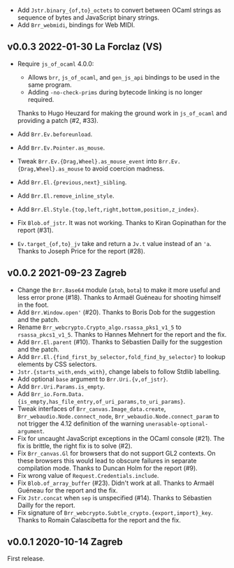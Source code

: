 
- Add `Jstr.binary_{of,to}_octets` to convert between OCaml strings
  as sequence of bytes and JavaScript binary strings.
- Add `Brr_webmidi`, bindings for Web MIDI.

v0.0.3 2022-01-30 La Forclaz (VS)
---------------------------------

- Require `js_of_ocaml` 4.0.0:

  * Allows `brr`, `js_of_ocaml`, and `gen_js_api` bindings to be used in the 
    same program.
  * Adding `-no-check-prims` during bytecode linking is no longer required.

  Thanks to Hugo Heuzard for making the ground work in `js_of_ocaml` and 
  providing a patch (#2, #33).
  
- Add `Brr.Ev.beforeunload`.
- Add `Brr.Ev.Pointer.as_mouse`.
- Tweak `Brr.Ev.{Drag,Wheel}.as_mouse_event` into 
  `Brr.Ev.{Drag,Wheel}.as_mouse` to avoid coercion madness.
- Add `Brr.El.{previous,next}_sibling`.
- Add `Brr.El.remove_inline_style`.
- Add `Brr.El.Style.{top,left,right,bottom,position,z_index}`.
- Fix `Blob.of_jstr`. It was not working. Thanks to Kiran Gopinathan for
  the report (#31).
- `Ev.target_{of,to}_jv` take and return a `Jv.t` value instead of an `'a`.
  Thanks to Joseph Price for the report (#28).

v0.0.2 2021-09-23 Zagreb
------------------------

- Change the `Brr.Base64` module (`atob`, `bota`) to make it more
  useful and less error prone (#18). 
  Thanks to Armaël Guéneau for shooting himself in the foot.
- Add `Brr.Window.open'` (#20). 
  Thanks to Boris Dob for the suggestion and the patch.
- Rename `Brr_webcrypto.Crypto_algo.rsassa_pks1_v1_5` to `rsassa_pkcs1_v1_5`. 
  Thanks to Hannes Mehnert for the report and the fix.
- Add `Brr.El.parent` (#10).
  Thanks to Sébastien Dailly for the suggestion and the patch.
- Add `Brr.El.{find_first_by_selector,fold_find_by_selector}` to 
  lookup elements by CSS selectors.
- `Jstr.{starts_with,ends_with}`, change labels to follow Stdlib labelling. 
- Add optional `base` argument to `Brr.Uri.{v,of_jstr}`.
- Add `Brr.Uri.Params.is_empty`.
- Add `Brr_io.Form.Data.{is_empty,has_file_entry,of_uri_params,to_uri_params}`.
- Tweak interfaces of `Brr_canvas.Image_data.create`, 
  `Brr_webaudio.Node.connect_node`, `Brr_webaudio.Node.connect_param` to
  not trigger the 4.12 definition of the warning 
  `unerasable-optional-argument`. 
- Fix for uncaught JavaScript exceptions in the OCaml console (#21). 
  The fix is brittle, the right fix is to solve (#2).
- Fix `Brr_canvas.Gl` for browsers that do not support GL2 contexts.
  On these browsers this would lead to obscure failures in separate
  compilation mode. 
  Thanks to Duncan Holm for the report (#9).
- Fix wrong value of `Request.Credentials.include`.
- Fix `Blob.of_array_buffer` (#23). Didn't work at all. 
  Thanks to Armaël Guéneau for the report and the fix.
- Fix `Jstr.concat` when `sep` is unspecified (#14).
  Thanks to Sébastien Dailly for the report.
- Fix signature of `Brr_webcrypto.Subtle_crypto.{export,import}_key`. 
  Thanks to Romain Calascibetta for the report and the fix.

v0.0.1 2020-10-14 Zagreb
------------------------

First release. 
